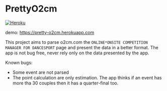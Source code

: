 # PrettyO2cm
[![Heroku](https://heroku-badge.herokuapp.com/?app=pretty-o2cm&style=flat)](http://pretty-o2cm.herokuapp.com/)

demo: https://pretty-o2cm.herokuapp.com

This project aims to parse o2cm.com the `ONLINE*ONSITE COMPETITION MANAGER FOR DANCESPORT` page and present the data in a better format.
The app is not bug free, never rely only on the data presented by the app.

Known bugs:
- Some event are not parsed
- The point calculation are only estimation. The app thinks if an event has more tha 30 couples then it has a quarter-final too. 
